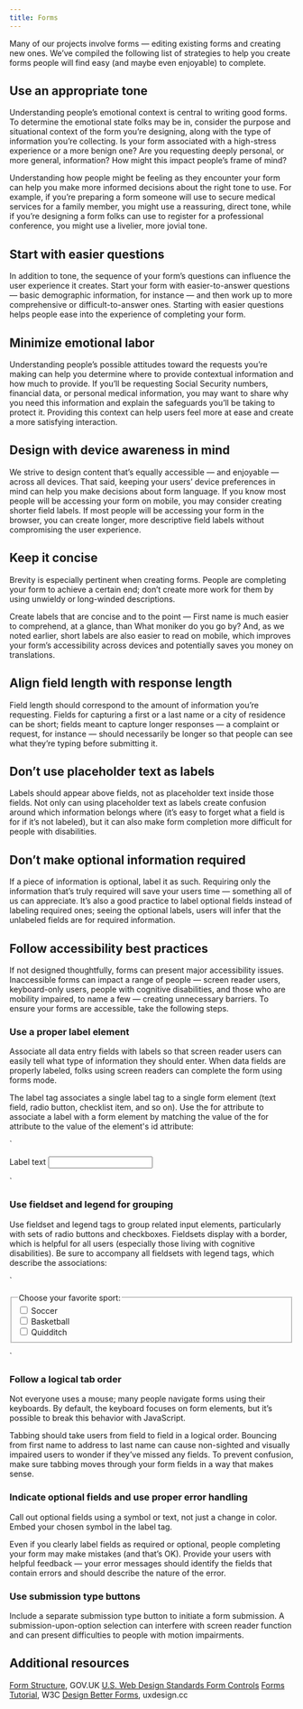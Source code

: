 ```yaml
---
title: Forms
---
```

Many of our projects involve forms — editing existing forms and creating new ones. We’ve compiled the following list of strategies to help you create forms people will find easy (and maybe even enjoyable) to complete. 

## Use an appropriate tone 

Understanding people’s emotional context is central to writing good forms. To determine the emotional state folks may be in, consider the purpose and situational context of the form you’re designing, along with the type of information you’re collecting. Is your form associated with a high-stress experience or a more benign one? Are you requesting deeply personal, or more general, information? How might this impact people’s frame of mind?

Understanding how people might be feeling as they encounter your form can help you make more informed decisions about the right tone to use. For example, if you’re preparing a form someone will use to secure medical services for a family member, you might use a reassuring, direct tone, while if you’re designing a form folks can use to register for a professional conference, you might use a livelier, more jovial tone.

## Start with easier questions

In addition to tone, the sequence of your form’s questions can influence the user experience it creates. Start your form with easier-to-answer questions — basic demographic information, for instance — and then work up to more comprehensive or difficult-to-answer ones. Starting with easier questions helps people ease into the experience of completing your form.  

## Minimize emotional labor

Understanding people’s possible attitudes toward the requests you’re making can help you determine where to provide contextual information and how much to provide. If you’ll be requesting Social Security numbers, financial data, or personal medical information, you may want to share why you need this information and explain the safeguards you’ll be taking to protect it. Providing this context can help users feel more at ease and create a more satisfying interaction. 

## Design with device awareness in mind

We strive to design content that’s equally accessible — and enjoyable — across all devices. That said, keeping your users’ device preferences in mind can help you make decisions about form language. If you know most people will be accessing your form on mobile, you may consider creating shorter field labels. If most people will be accessing your form in the browser, you can create longer, more descriptive field labels without compromising the user experience.  

## Keep it concise

Brevity is especially pertinent when creating forms. People are completing your form to achieve a certain end; don’t create more work for them by using unwieldy or long-winded descriptions. 

Create labels that are concise and to the point — First name is much easier to comprehend, at a glance, than What moniker do you go by? And, as we noted earlier, short labels are also easier to read on mobile, which improves your form’s accessibility across devices and potentially saves you money on translations.

## Align field length with response length

Field length should correspond to the amount of information you’re requesting. Fields for capturing a first or a last name or a city of residence can be short; fields meant to capture longer responses — a complaint or request, for instance — should necessarily be longer so that people can see what they’re typing before submitting it.

## Don’t use placeholder text as labels

Labels should appear above fields, not as placeholder text inside those fields. Not only can using placeholder text as labels create confusion around which information belongs where (it’s easy to forget what a field is for if it’s not labeled), but it can also make form completion more difficult for people with disabilities. 

## Don’t make optional information required

If a piece of information is optional, label it as such. Requiring only the information that’s truly required will save your users time — something all of us can appreciate. It’s also a good practice to label optional fields instead of labeling required ones; seeing the optional labels, users will infer that the unlabeled fields are for required information. 

## Follow accessibility best practices

If not designed thoughtfully, forms can present major accessibility issues. Inaccessible forms can impact a range of people — screen reader users, keyboard-only users, people with cognitive disabilities, and those who are mobility impaired, to name a few — creating unnecessary barriers. To ensure your forms are accessible, take the following steps.

### Use a proper label element

Associate all data entry fields with labels so that screen reader users can easily tell what type of information they should enter. When data fields are properly labeled, folks using screen readers can complete the form using forms mode. 

The label tag associates a single label tag to a single form element (text field, radio button, checklist item, and so on). Use the for attribute to associate a label with a form element by matching the value of the for attribute to the value of the element's id attribute:

`<form action="/signup" method="post">
  <label for=”myinput”>Label text</label>
  <input id=”myinput” name=”textfield” type=”text”>
</form>`

### Use fieldset and legend for grouping

Use fieldset and legend tags to group related input elements, particularly with sets of radio buttons and checkboxes. Fieldsets display with a border, which is helpful for all users (especially those living with cognitive disabilities). Be sure to accompany all fieldsets with legend tags, which describe the associations:

`<form action="/subscribe" method="post">
  <fieldset>
    <legend>Choose your favorite sport:</legend>
    <input id="soccer" type="checkbox" name="sports"                value="soccer">
    <label for="soccer">Soccer</label><br>
    <input id="basketball" type="checkbox" name="sports" value="basketball">
    <label for="basketball">Basketball</label><br>
    <input id="quidditch" type="checkbox" name="sports" value="quidditch">
    <label for="quidditch">Quidditch</label><br>
  </fieldset>
</form>`

### Follow a logical tab order

Not everyone uses a mouse; many people navigate forms using their keyboards. By default, the keyboard focuses on form elements, but it’s possible to break this behavior with JavaScript. 

Tabbing should take users from field to field in a logical order. Bouncing from first name to address to last name can cause non-sighted and visually impaired users to wonder if they’ve missed any fields. To prevent confusion, make sure tabbing moves through your form fields in a way that makes sense.

### Indicate optional fields and use proper error handling

Call out optional fields using a symbol or text, not just a change in color. Embed your chosen symbol in the label tag. 

Even if you clearly label fields as required or optional, people completing your form may make mistakes (and that’s OK). Provide your users with helpful feedback — your error messages should identify the fields that contain errors and should describe the nature of the error. 

### Use submission type buttons

Include a separate submission type button to initiate a form submission. A submission-upon-option selection can interfere with screen reader function and can present difficulties to people with motion impairments.

## Additional resources

[Form Structure](https://www.gov.uk/service-manual/design/form-structure), GOV.UK
[U.S. Web Design Standards Form Controls](https://standards.usa.gov/components/form-controls/)
[Forms Tutorial](https://www.w3.org/WAI/tutorials/forms/), W3C
[Design Better Forms](https://uxdesign.cc/design-better-forms-96fadca0f49c), uxdesign.cc
